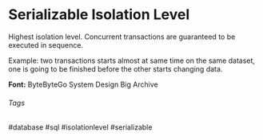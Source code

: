 # Serializable Isolation Level

Highest isolation level. Concurrent transactions are guaranteed to be executed in sequence. 

Example: two transactions starts almost at same time on the same dataset, one is going to be finished before the other starts changing data.

**Font:** ByteByteGo System Design Big Archive

###### Tags

#database #sql #isolationlevel #serializable 
